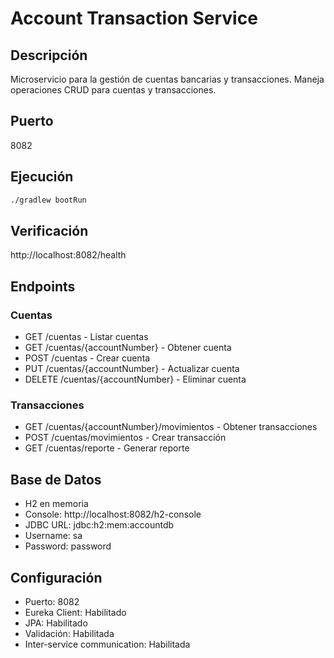 # Account Transaction Service

## Descripción

Microservicio para la gestión de cuentas bancarias y transacciones. Maneja operaciones CRUD para cuentas y transacciones.

## Puerto

8082

## Ejecución

```bash
./gradlew bootRun
```

## Verificación

http://localhost:8082/health

## Endpoints

### Cuentas
- GET /cuentas - Listar cuentas
- GET /cuentas/{accountNumber} - Obtener cuenta
- POST /cuentas - Crear cuenta
- PUT /cuentas/{accountNumber} - Actualizar cuenta
- DELETE /cuentas/{accountNumber} - Eliminar cuenta

### Transacciones
- GET /cuentas/{accountNumber}/movimientos - Obtener transacciones
- POST /cuentas/movimientos - Crear transacción
- GET /cuentas/reporte - Generar reporte

## Base de Datos

- H2 en memoria
- Console: http://localhost:8082/h2-console
- JDBC URL: jdbc:h2:mem:accountdb
- Username: sa
- Password: password

## Configuración

- Puerto: 8082
- Eureka Client: Habilitado
- JPA: Habilitado
- Validación: Habilitada
- Inter-service communication: Habilitada 